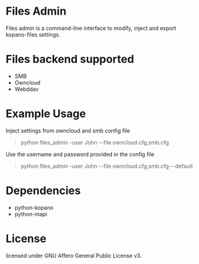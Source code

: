 # Files Admin

Files admin is a command-line interface to modify, inject and export kopano-files settings.

# Files backend supported

* SMB
* Owncloud
* Webddav

# Example Usage

Inject settings from owncloud and smb config file
> python files_admin -user John --file owncloud.cfg,smb.cfg

Use the username and password provided in the config file
> python files_admin -user John --file owncloud.cfg,smb.cfg --default

# Dependencies

- python-kopano
- python-mapi

# License

licensed under GNU Affero General Public License v3.